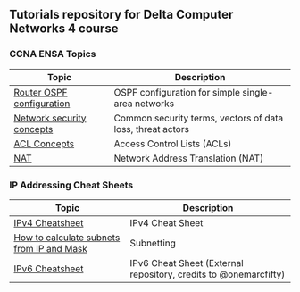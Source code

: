 ## Tutorials repository for Delta Computer Networks 4 course

### CCNA ENSA Topics

| Topic                                                                  | Description                                                |
|------------------------------------------------------------------------|------------------------------------------------------------|
| [Router OSPF configuration](modules/ospf-single-area-configuration.md) | OSPF configuration for simple single-area networks         | -                                                 |
| [Network security concepts](modules/network-security-concepts.md)      | Common security terms, vectors of data loss, threat actors |
| [ACL Concepts](modules/acl-concepts.md)                                | Access Control Lists (ACLs)                                |
| [NAT](modules/nat.md)                                                  | Network Address Translation (NAT)                          |


### IP Addressing Cheat Sheets

| Topic                                                                                                                                                           | Description                                                      |
|-----------------------------------------------------------------------------------------------------------------------------------------------------------------|------------------------------------------------------------------|
| [IPv4 Cheatsheet](https://github.com/Kesims/ps4-resources/blob/main/network_addressing/IPv4%20Cheatsheet.md)                                                    | IPv4 Cheat Sheet                                                 |
| [How to calculate subnets from IP and Mask](https://github.com/Kesims/ps4-resources/blob/main/network_addressing/IPv4%20Cheatsheet.md#how-to-calculate-subnets) | Subnetting                                                       |
| [IPv6 Cheatsheet](https://github.com/onemarcfifty/cheat-sheets/blob/main/networking/ipv6.md)                                                                    | IPv6 Cheat Sheet (External repository, credits to @onemarcfifty) |